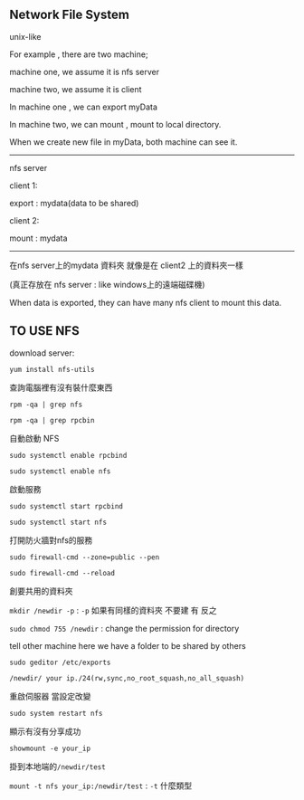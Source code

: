 ## Network File System

unix-like



For example , there are two machine;

machine one, we assume it is nfs server

machine two, we assume it is client

In machine one , we can export myData

In machine two, we can mount , mount to local directory.

When we create new file in myData, both machine can see it.

----

nfs server

client 1:

export : mydata(data to be shared)

client 2:

mount : mydata

---

在nfs server上的mydata 資料夾 就像是在 client2 上的資料夾一樣

(真正存放在 nfs server : like windows上的遠端磁碟機)



When data is exported, they can have many nfs client to mount this data.



## TO USE NFS

download server:

`yum install nfs-utils`

查詢電腦裡有沒有裝什麼東西

`rpm -qa | grep nfs`

`rpm -qa | grep rpcbin`

自動啟動 NFS

`sudo systemctl enable rpcbind`

`sudo systemctl enable nfs`

啟動服務

`sudo systemctl start rpcbind`

`sudo systemctl start nfs`

打開防火牆對nfs的服務

`sudo firewall-cmd --zone=public --pen`

`sudo firewall-cmd --reload`

創要共用的資料夾

`mkdir /newdir -p` : `-p` 如果有同樣的資料夾 不要建 有 反之

`sudo chmod 755 /newdir` : change the permission for directory

tell other machine here we have a folder to be shared by others

`sudo geditor /etc/exports`

`/newdir/ your ip./24(rw,sync,no_root_squash,no_all_squash)`

重啟伺服器 當設定改變

`sudo system restart nfs`

顯示有沒有分享成功

`showmount -e your_ip`

掛到本地端的`/newdir/test`

`mount -t nfs your_ip:/newdir/test` : `-t` 什麼類型




